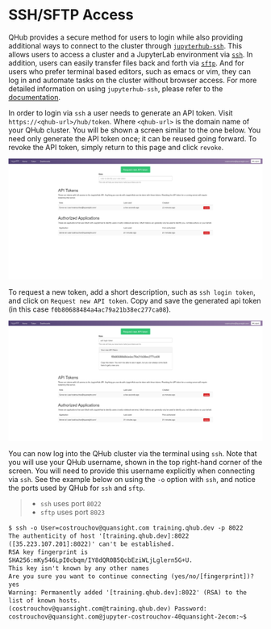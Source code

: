 # SSH/SFTP Access

QHub provides a secure method for users to login while also providing additional ways to connect to the cluster through
[`jupyterhub-ssh`](https://github.com/yuvipanda/jupyterhub-ssh). This allows users to access a cluster and a JupyterLab environment via
[`ssh`](https://en.wikipedia.org/wiki/Secure_Shell). In addition, users can easily transfer files back and forth via
[`sftp`](https://en.wikipedia.org/wiki/SSH_File_Transfer_Protocol). And for users who prefer terminal based editors, such as emacs or vim, they can log in and automate tasks on the
cluster without browser access. For more detailed information on using `jupyterhub-ssh`, please refer to the
[documentation](https://jupyterhub-ssh.readthedocs.io/en/latest/index.html).

In order to login via `ssh` a user needs to generate an API token. Visit `https://<qhub-url>/hub/token`. Where `<qhub-url>` is the domain name of your QHub cluster. You will be
shown a screen similar to the one below. You need only generate the API token once; it can be reused going forward. To revoke the API token, simply return to this page and click
`revoke`.

![qhub api token](../images/qhub_api_token.png)

To request a new token, add a short description, such as `ssh login token`, and click on `Request new API token`. Copy and save the generated api token (in this case
`f0b80688484a4ac79a21b38ec277ca08`).

![qhub api token generated](../images/qhub_api_token_generated.png)

You can now log into the QHub cluster via the terminal using `ssh`. Note that you will use your QHub username, shown in the top right-hand corner of the screen. You will need to
provide this username explicitly when connecting via `ssh`. See the example below on using the `-o` option with `ssh`, and notice the ports used by QHub for `ssh` and `sftp`.

> - `ssh` uses port `8022`
> - `sftp` uses port `8023`

```
$ ssh -o User=costrouchov@quansight.com training.qhub.dev -p 8022
The authenticity of host '[training.qhub.dev]:8022 ([35.223.107.201]:8022)' can't be established.
RSA key fingerprint is SHA256:mKy546LpI0cbqm/IY8dQR0B5QcbEziWLjLglern5G+U.
This key isn't known by any other names
Are you sure you want to continue connecting (yes/no/[fingerprint])? yes
Warning: Permanently added '[training.qhub.dev]:8022' (RSA) to the list of known hosts.
(costrouchov@quansight.com@training.qhub.dev) Password:
costrouchov@quansight.com@jupyter-costrouchov-40quansight-2ecom:~$
```
